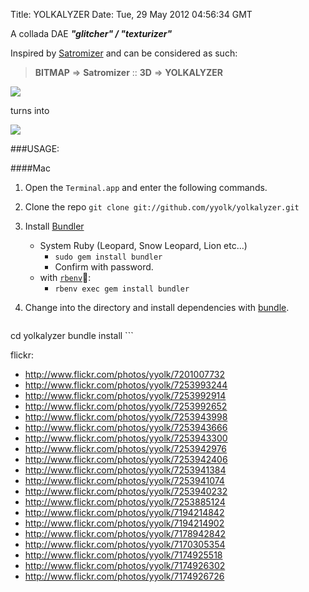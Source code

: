 Title: YOLKALYZER
Date: Tue, 29 May 2012 04:56:34 GMT

A collada DAE ***"glitcher" / "texturizer"***

Inspired by [Satromizer](http://jonsatrom.com/satromizer/) and can be considered as such: 

> **BITMAP** => **Satromizer** :: **3D** => **YOLKALYZER**

![](http://farm9.staticflickr.com/8017/7194214842_4f3e9385f0_o.png)

turns into 

![](http://farm6.staticflickr.com/5470/7194214902_0dc2497af6_o.png)

###USAGE:

####Mac

1. Open the `Terminal.app` and enter the following commands.

2. Clone the repo
    ```git clone git://github.com/yyolk/yolkalyzer.git```

3. Install [Bundler](http://gembundler.com/)
    * System Ruby (Leopard, Snow Leopard, Lion etc…)
		* ```sudo gem install bundler```
		* Confirm with password.
    * with [`rbenv`](https://github.com/sstephenson/rbenv):
    	* ```rbenv exec gem install bundler```


4. Change into the directory and install dependencies with [bundle](http://gembundler.com/).
    ```
cd yolkalyzer
bundle install
    ```

flickr:

- http://www.flickr.com/photos/yyolk/7201007732
- http://www.flickr.com/photos/yyolk/7253993244
- http://www.flickr.com/photos/yyolk/7253992914
- http://www.flickr.com/photos/yyolk/7253992652
- http://www.flickr.com/photos/yyolk/7253943998
- http://www.flickr.com/photos/yyolk/7253943666
- http://www.flickr.com/photos/yyolk/7253943300
- http://www.flickr.com/photos/yyolk/7253942976
- http://www.flickr.com/photos/yyolk/7253942406
- http://www.flickr.com/photos/yyolk/7253941384
- http://www.flickr.com/photos/yyolk/7253941074
- http://www.flickr.com/photos/yyolk/7253940232
- http://www.flickr.com/photos/yyolk/7253885124
- http://www.flickr.com/photos/yyolk/7194214842
- http://www.flickr.com/photos/yyolk/7194214902
- http://www.flickr.com/photos/yyolk/7178942842
- http://www.flickr.com/photos/yyolk/7170305354
- http://www.flickr.com/photos/yyolk/7174925518
- http://www.flickr.com/photos/yyolk/7174926302
- http://www.flickr.com/photos/yyolk/7174926726
